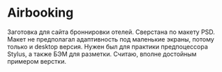 # Airbooking
Заготовка для сайта броннировки отелей. Сверстана по макету PSD. Макет не предполагал адаптивность под маленькие экраны, потому только и desktop версия. Нужен был для практики предпоцессора Stylus, а также БЭМ для разметки. Считаю, вполне достойным примером верстки.
